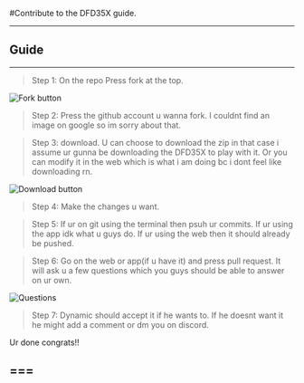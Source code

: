 #Contribute to the DFD35X guide.

***

Guide
---
---

>Step 1: On the repo Press fork at the top.

![Fork button](https://www.earthdatascience.org/images/earth-analytics/git-version-control/githubguides-bootcamp-fork.png)


>Step 2: Press the github account u wanna fork. I couldnt find an image on google so im sorry about that.

>Step 3: download. U can choose to download the zip in that case i assume ur gunna be downloading the DFD35X to play with it. Or you can modify it in the web which is what i am doing bc i dont feel like downloading rn.

![Download button](https://www.undeveloper.com/bookpub/learntocode/chapter6/github-clone-or-download.png)

>Step 4: Make the changes u want. 

>Step 5: If ur on git using the terminal then psuh ur commits. If ur using the app idk what u guys do. If ur using the web then it should already be pushed.

>Step 6: Go on the web or app(if u have it) and press pull request. It will ask u a few questions which you guys should be able to answer on ur own.

![Questions](https://th.bing.com/th/id/Rd6f8b0ddd92c870ea42f7fc55e82a4f6?rik=TkM6Vv2iLziE0A&riu=http%3a%2f%2fdev.objectcode.de%2fassets%2fimages%2fgithub-pull-request-3.png&ehk=1KSp25X2S6RwFoncNSZRBzrhBV4sg7fk%2f5NQMRQbl5c%3d&risl=&pid=ImgRaw)

>Step 7: Dynamic should accept it if he wants to. If he doesnt want it he might add a comment or dm you on discord.

Ur done congrats!!

===
---
